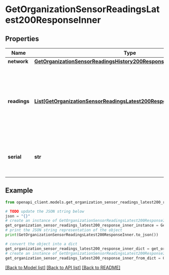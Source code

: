 # GetOrganizationSensorReadingsLatest200ResponseInner


## Properties

Name | Type | Description | Notes
------------ | ------------- | ------------- | -------------
**network** | [**GetOrganizationSensorReadingsHistory200ResponseInnerNetwork**](GetOrganizationSensorReadingsHistory200ResponseInnerNetwork.md) |  | [optional] 
**readings** | [**List[GetOrganizationSensorReadingsLatest200ResponseInnerReadingsInner]**](GetOrganizationSensorReadingsLatest200ResponseInnerReadingsInner.md) | Array of latest readings from the sensor. Each object represents a single reading for a single metric. | [optional] 
**serial** | **str** | Serial number of the sensor that took the readings. | [optional] 

## Example

```python
from openapi_client.models.get_organization_sensor_readings_latest200_response_inner import GetOrganizationSensorReadingsLatest200ResponseInner

# TODO update the JSON string below
json = "{}"
# create an instance of GetOrganizationSensorReadingsLatest200ResponseInner from a JSON string
get_organization_sensor_readings_latest200_response_inner_instance = GetOrganizationSensorReadingsLatest200ResponseInner.from_json(json)
# print the JSON string representation of the object
print(GetOrganizationSensorReadingsLatest200ResponseInner.to_json())

# convert the object into a dict
get_organization_sensor_readings_latest200_response_inner_dict = get_organization_sensor_readings_latest200_response_inner_instance.to_dict()
# create an instance of GetOrganizationSensorReadingsLatest200ResponseInner from a dict
get_organization_sensor_readings_latest200_response_inner_from_dict = GetOrganizationSensorReadingsLatest200ResponseInner.from_dict(get_organization_sensor_readings_latest200_response_inner_dict)
```
[[Back to Model list]](../README.md#documentation-for-models) [[Back to API list]](../README.md#documentation-for-api-endpoints) [[Back to README]](../README.md)


